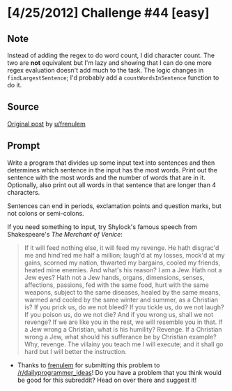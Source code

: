 # [4/25/2012] Challenge #44 [easy]

## Note

Instead of adding the regex to do word count, I did character count. The two are **not** equivalent but I'm lazy and showing that I can do one more regex evaluation doesn't add much to the task. The logic changes in `findLargestSentence`; I'd probably add a `countWordsInSentence` function to do it.

## Source

[Original post](https://old.reddit.com/r/dailyprogrammer/comments/srowj/4252012_challenge_44_easy/) by [u/frenulem](http://www.reddit.com/user/frenulem)

## Prompt

Write a program that divides up some input text into sentences and then determines which sentence in the input has the most words. Print out the sentence with the most words and the number of words that are in it. Optionally, also print out all words in that sentence that are longer than 4 characters.

Sentences can end in periods, exclamation points and question marks, but not colons or semi-colons.

If you need something to input, try Shylock's famous speech from Shakespeare's *The Merchant of Venice*:

>If it will feed nothing else, it will
feed my revenge. He hath disgrac'd me and hind'red me half a
million; laugh'd at my losses, mock'd at my gains, scorned my
nation, thwarted my bargains, cooled my friends, heated mine
enemies. And what's his reason? I am a Jew. Hath not a Jew eyes?
Hath not a Jew hands, organs, dimensions, senses, affections,
passions, fed with the same food, hurt with the same weapons,
subject to the same diseases, healed by the same means, warmed
and cooled by the same winter and summer, as a Christian is? If
you prick us, do we not bleed? If you tickle us, do we not laugh?
If you poison us, do we not die? And if you wrong us, shall we
not revenge? If we are like you in the rest, we will resemble you
in that. If a Jew wrong a Christian, what is his humility?
Revenge. If a Christian wrong a Jew, what should his sufferance
be by Christian example? Why, revenge. The villainy you teach me
I will execute; and it shall go hard but I will better the
instruction.

* Thanks to [frenulem](http://www.reddit.com/user/frenulem) for submitting this problem to [/r/dailyprogrammer_ideas](/r/dailyprogrammer_ideas)! Do you have a problem that you think would be good for this subreddit? Head on over there and suggest it!
